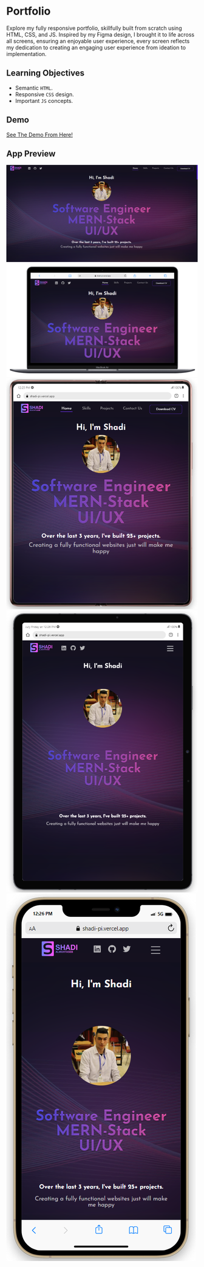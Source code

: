 # Portfolio

Explore my fully responsive portfolio, skillfully built from scratch using HTML, CSS, and JS. Inspired by my Figma design, I brought it to life across all screens, ensuring an enjoyable user experience,
every screen reflects my dedication to creating an engaging user experience from ideation to implementation.

## Learning Objectives

- Semantic `HTML`.
- Responsive `CSS` design.
- Important `JS` concepts.

## Demo

[See The Demo From Here!
](https://shadi-pi.vercel.app/)

## App Preview

![](./Images/preview/p1.png)
![](./Images/preview/p2.png)
![](./Images/preview/p3.png)
![](./Images/preview/p4.png)
![](./Images/preview/p5.png)
